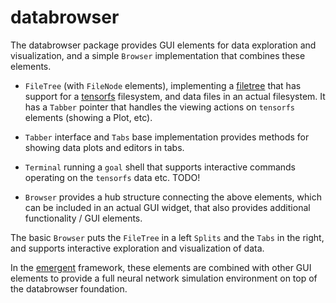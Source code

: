 # databrowser

The databrowser package provides GUI elements for data exploration and visualization, and a simple `Browser` implementation that combines these elements.

* `FileTree` (with `FileNode` elements), implementing a [filetree](https://github.com/cogentcore/tree/main/filetree) that has support for a [tensorfs](../tensorfs) filesystem, and data files in an actual filesystem. It has a `Tabber` pointer that handles the viewing actions on `tensorfs` elements (showing a Plot, etc).

* `Tabber` interface and `Tabs` base implementation provides methods for showing data plots and editors in tabs.

* `Terminal` running a `goal` shell that supports interactive commands operating on the `tensorfs` data etc. TODO!

* `Browser` provides a hub structure connecting the above elements, which can be included in an actual GUI widget, that also provides additional functionality / GUI elements.

The basic `Browser` puts the `FileTree` in a left `Splits` and the `Tabs` in the right, and supports interactive exploration and visualization of data.

In the [emergent](https://github.com/emer) framework, these elements are combined with other GUI elements to provide a full neural network simulation environment on top of the databrowser foundation.

